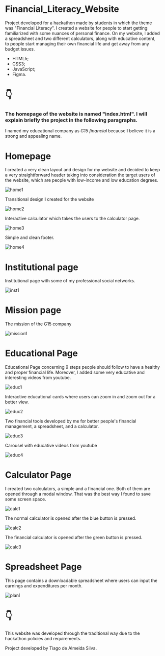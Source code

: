 # Financial_Literacy_Website
Project developed for a hackathon made by students in which the theme was "Financial Literacy". I created a website for people to start getting familiarized with some nuances of personal finance. On my website, I added a spreadsheet and two different calculators, along with educative content, to people start managing their own financial life and get away from any budget issues.

- HTML5;
- CSS3;
- JavaScript;
- Figma.

<h1>👇</h1>

<h3>The homepage of the website is named "index.html". I will explain briefly the project in the following paragraphs.</h3>

I named my educational company as <i>G15 financial</i> because I believe it is a strong and appealing name.

<h1>Homepage</h1>

<p>I created a very clean layout and design for my website and decided to keep a very straightforward header taking into consideration the target users of the website, which are people with low-income and low education degrees.</p>

![home1](https://i.imgur.com/PN2Kad2.jpg)

<p>Transitional design I created for the website</p>

![home2](https://i.imgur.com/HY7m4gf.jpg)

<p>Interactive calculator which takes the users to the calculator page.</p>

![home3](https://i.imgur.com/xAQeVvz.jpg)

<p>Simple and clean footer.</p>

![home4](https://i.imgur.com/aeabIHC.jpg)
  
<h1>Institutional page</h1

<p>Institutional page with some of my professional social networks.</p>

![inst1](https://i.imgur.com/8gTFuUx.jpg[/img)

<h1>Mission page</h1>

<p>The mission of the G15 company</p>

![mission1](https://i.imgur.com/Z14cSq1.jpg[/img)

<h1>Educational Page</h1>

<p>Educational Page concerning 9 steps people should follow to have a healthy and proper financial life. Moreover, I added some very educative and interesting videos from youtube.</p>

![educ1](https://i.imgur.com/Shv00xQ.jpg[/img)

<p>Interactive educational cards where users can zoom in and zoom out for a better view.</p>

![educ2](https://i.imgur.com/6ILi9nU.jpg[/img)

<p>Two financial tools developed by me for better people's financial management, a spreadsheet, and a calculator.</p>

![educ3](https://i.imgur.com/ZVNpIeu.jpg[/img)

<p>Carousel with educative videos from youtube</p>

![educ4](https://i.imgur.com/9oKsbPE.jpg[/img)

<h1>Calculator Page</h1>

<p>I created two calculators, a simple and a financial one. Both of them are opened through a modal window. That was the best way I found to save some screen space.</p>

![calc1](https://i.imgur.com/ebNIKOk.jpg[/img)

<p>The normal calculator is opened after the blue button is pressed.</p>

![calc2](https://i.imgur.com/9h8pJmM.jpg[/img)

<p>The financial calculator is opened after the green button is pressed.</p>

![calc3](https://i.imgur.com/vsN6th7.jpg[/img)

<h1>Spreadsheet Page</h1>

<p>This page contains a downloadable spreadsheet where users can input the earnings and expenditures per month.</p>

![plan1](https://i.imgur.com/yOweNmE.jpg[/img)

<h1>👇</h1>

This website was developed through the traditional way due to the hackathon policies and requirements.

Project developed by Tiago de Almeida Silva.










